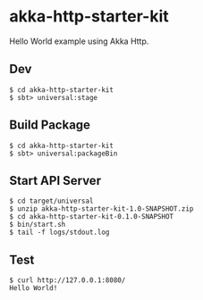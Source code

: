 # akka-http-starter-kit
Hello World example using Akka Http.

## Dev
```
$ cd akka-http-starter-kit
$ sbt> universal:stage 
```

## Build Package
```
$ cd akka-http-starter-kit
$ sbt> universal:packageBin
```

## Start API Server
```
$ cd target/universal
$ unzip akka-http-starter-kit-1.0-SNAPSHOT.zip
$ cd akka-http-starter-kit-0.1.0-SNAPSHOT
$ bin/start.sh
$ tail -f logs/stdout.log
```

## Test
```
$ curl http://127.0.0.1:8080/
Hello World!
```
